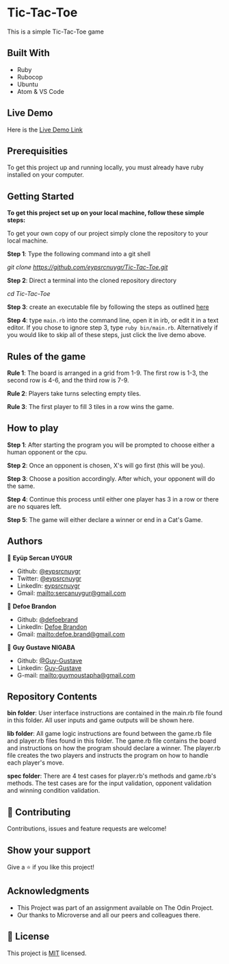 # Tic-Tac-Toe

This is a simple Tic-Tac-Toe game

## Built With

-   Ruby
-   Rubocop
-   Ubuntu
-   Atom & VS Code

## Live Demo

Here is the [Live Demo Link](https://repl.it/@eypsrcnuygr/Tic-Tac-Toe#bin/main.rb)

## Prerequisities

To get this project up and running locally, you must already have ruby installed on your computer.

## Getting Started

**To get this project set up on your local machine, follow these simple steps:**

To get your own copy of our project simply clone the repository to your local machine.

**Step 1**: Type the following command into a git shell

_git clone <https://github.com/eypsrcnuygr/Tic-Tac-Toe.git>_

**Step 2**: Direct a terminal into the cloned repository directory

_cd Tic-Tac-Toe_

**Step 3**: create an executable file by following the steps as outlined [here](https://commandercoriander.net/blog/2013/02/16/making-a-ruby-script-executable/)

**Step 4**: type `main.rb` into the command line, open it in irb, or edit it in a text editor. If you chose to ignore step 3, type `ruby bin/main.rb`. Alternatively if you would like to skip all of these steps, just click the live demo above.

## Rules of the game

**Rule 1**:  The board is arranged in a grid from 1-9. The first row is 1-3, the second row is 4-6, and the third row is 7-9.

**Rule 2**:  Players take turns selecting empty tiles.

**Rule 3**:  The first player to fill 3 tiles in a row wins the game.

## How to play

**Step 1**: After starting the program you will be prompted to choose either a human opponent or the cpu.

**Step 2**: Once an opponent is chosen, X's will go first (this will be you).

**Step 3**: Choose a position accordingly. After which, your opponent will do the same.

**Step 4**: Continue this process until either one player has 3 in a row or there are no squares left.

**Step 5**: The game will either declare a winner or end in a Cat's Game.

## Authors

👤 **Eyüp Sercan UYGUR**

-   Github: [@eypsrcnuygr](https://github.com/eypsrcnuygr)
-   Twitter: [@eypsrcnuygr](https://twitter.com/eypsrcnuygr)
-   LinkedIn: [eypsrcnuygr](https://www.linkedin.com/in/eypsrcnuygr/)
-   Gmail: <mailto:sercanuygur@gmail.com>

👤 **Defoe Brandon**

-   Github: [@defoebrand](https://github.com/defoebrand)
-   LinkedIn: [Defoe Brandon](https://www.linkedin.com/in/defoebrand/)
-   Gmail: <mailto:defoe.brand@gmail.com>

👤 **Guy Gustave NIGABA**

- Github: [@Guy-Gustave](https://github.com/Guy-Gustave)
- Linkedin: [Guy-Gustave](https://www.linkedin.com/in/guy-gustave-nigaba-7988ba181/)
- G-mail: <mailto:guymoustapha@gmail.com>

## Repository Contents

**bin folder**: User interface instructions are contained in the main.rb file found in this folder. All user inputs and game outputs will be shown here.

**lib folder**: All game logic instructions are found between the game.rb file and player.rb files found in this folder. The game.rb file contains the board and instructions on how the program should declare a winner. The player.rb file creates the two players and instructs the program on how to handle each player's move.

**spec folder**: There are 4 test cases for player.rb's methods and game.rb's methods. The test cases are for the input validation, opponent validation and winning
condition validation.

## 🤝 Contributing

Contributions, issues and feature requests are welcome!

## Show your support

Give a ⭐️ if you like this project!

## Acknowledgments

-   This Project was part of an assignment available on The Odin Project.
-   Our thanks to Microverse and all our peers and colleagues there.

## 📝 License

This project is [MIT](lic.url) licensed.
